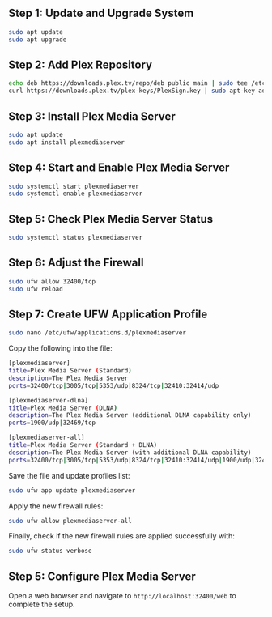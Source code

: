 ## Step 1: Update and Upgrade System

```bash
sudo apt update
sudo apt upgrade
```

## Step 2: Add Plex Repository

```bash
echo deb https://downloads.plex.tv/repo/deb public main | sudo tee /etc/apt/sources.list.d/plexmediaserver.list
curl https://downloads.plex.tv/plex-keys/PlexSign.key | sudo apt-key add -
```

## Step 3: Install Plex Media Server

```bash
sudo apt update
sudo apt install plexmediaserver
```

## Step 4: Start and Enable Plex Media Server

```bash
sudo systemctl start plexmediaserver
sudo systemctl enable plexmediaserver
```

## Step 5: Check Plex Media Server Status

```bash
sudo systemctl status plexmediaserver
```

## Step 6: Adjust the Firewall

```bash
sudo ufw allow 32400/tcp
sudo ufw reload
```

## Step 7: Create UFW Application Profile

```bash
sudo nano /etc/ufw/applications.d/plexmediaserver
```

Copy the following into the file:

```bash
[plexmediaserver]
title=Plex Media Server (Standard)
description=The Plex Media Server
ports=32400/tcp|3005/tcp|5353/udp|8324/tcp|32410:32414/udp

[plexmediaserver-dlna]
title=Plex Media Server (DLNA)
description=The Plex Media Server (additional DLNA capability only)
ports=1900/udp|32469/tcp

[plexmediaserver-all]
title=Plex Media Server (Standard + DLNA)
description=The Plex Media Server (with additional DLNA capability)
ports=32400/tcp|3005/tcp|5353/udp|8324/tcp|32410:32414/udp|1900/udp|32469/tcp
```

Save the file and update profiles list:

```bash
sudo ufw app update plexmediaserver
```

Apply the new firewall rules:

```bash
sudo ufw allow plexmediaserver-all
```

Finally, check if the new firewall rules are applied successfully with:

```bash
sudo ufw status verbose
```


## Step 5: Configure Plex Media Server

Open a web browser and navigate to `http://localhost:32400/web` to complete the setup.
